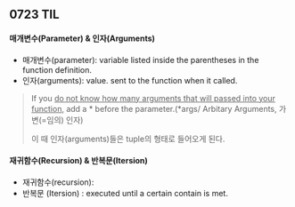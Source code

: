 ## 0723 TIL



#### 매개변수(Parameter) & 인자(Arguments)

- 매개변수(parameter): variable listed inside the parentheses in the function definition.
- 인자(arguments): value. sent to the function when it called.

> If you <u>do not know how many arguments that will passed into your function</u>, add a * before the parameter.(*args/ Arbitary Arguments, 가변(=임의) 인자)
>
> 이 때 인자(arguments)들은 tuple의 형태로 들어오게 된다.



#### 재귀함수(Recursion) &  반복문(Itersion)

- 재귀함수(recursion):
- 반복문 (Itersion) : executed until a certain contain is met.

